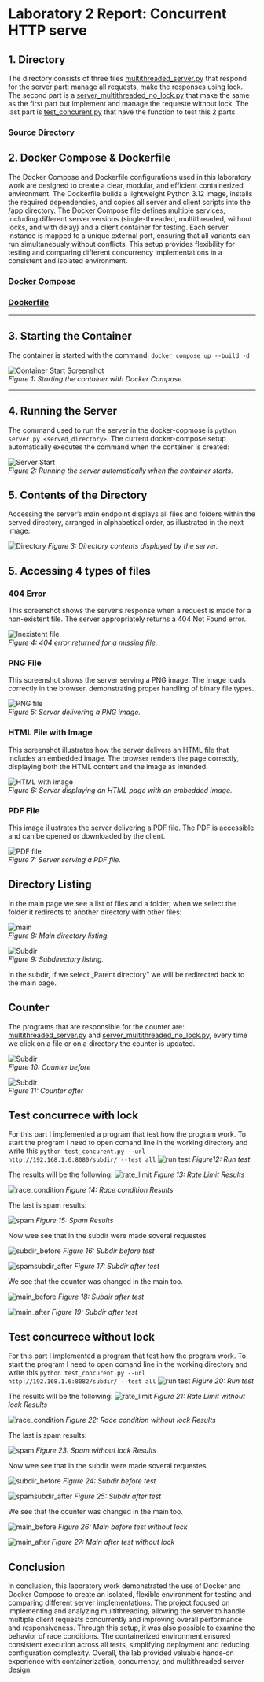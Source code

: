 # Laboratory 2 Report: Concurrent HTTP serve

## 1. Directory

The directory consists of three files  [multithreaded_server\.py](https://github.com/IsStephy/Lab_2_PR/blob/main/multithreaded_server.py) that respond for the server part: manage all requests, make the responses using lock. The second part is a [server_multithreaded_no_lock\.py](https://github.com/IsStephy/Lab_2_PR/blob/main/server_multithreaded_no_lock.py) that make the same as the first part but implement and manage the requeste without lock. The last part is [test_concurent\.py](https://github.com/IsStephy/Lab_2_PR/blob/main/test_concurent.py) that have the function to test this 2 parts 
### [Source Directory](https://github.com/IsStephy/Lab_2_PR)

## 2. Docker Compose & Dockerfile

The Docker Compose and Dockerfile configurations used in this laboratory work are designed to create a clear, modular, and efficient containerized environment. The Dockerfile builds a lightweight Python 3.12 image, installs the required dependencies, and copies all server and client scripts into the /app directory. The Docker Compose file defines multiple services, including different server versions (single-threaded, multithreaded, without locks, and with delay) and a client container for testing. Each server instance is mapped to a unique external port, ensuring that all variants can run simultaneously without conflicts. This setup provides flexibility for testing and comparing different concurrency implementations in a consistent and isolated environment.
### [Docker Compose](https://github.com/IsStephy/Lab_2_PR/blob/main/docker-compose.yml)

### [Dockerfile](https://github.com/IsStephy/Lab_2_PR/blob/main/dockerfile)

---

## 3. Starting the Container

The container is started with the command: ```docker compose up --build -d```

![Container Start Screenshot](photos/start.png)  
*Figure 1: Starting the container with Docker Compose.*

---

## 4. Running the Server

The command used to run the server in the docker-copmose is  ```python server.py <served_directory>```. The current docker-compose setup automatically executes the command when the container is created:

![Server Start](photos/run.png)  
*Figure 2: Running the server automatically when the container starts.*

## 5. Contents of the Directory

Accessing the server’s main endpoint displays all files and folders within the served directory, arranged in alphabetical order, as illustrated in the next image:

![Directory](photos/main.png)
*Figure 3: Directory contents displayed by the server.*

## 5. Accessing 4 types of files 

### 404 Error
This screenshot shows the server’s response when a request is made for a non-existent file. The server appropriately returns a 404 Not Found error.

![Inexistent file](photos/err_404.png)  
*Figure 4: 404 error returned for a missing file.*

### PNG File
This screenshot shows the server serving a PNG image. The image loads correctly in the browser, demonstrating proper handling of binary file types.

![PNG file](photos/image.png)  
*Figure 5: Server delivering a PNG image.*

### HTML File with Image
This screenshot illustrates how the server delivers an HTML file that includes an embedded image. The browser renders the page correctly, displaying both the HTML content and the image as intended.

![HTML with image](photos/index.png)  
*Figure 6: Server displaying an HTML page with an embedded image.*

### PDF File
This image illustrates the server delivering a PDF file. The PDF is accessible and can be opened or downloaded by the client.

![PDF file](photos/pdf.png)  
*Figure 7: Server serving a PDF file.*


## Directory Listing
In the main page we see a list of files and a folder; when we select the folder it redirects to another directory with other files:

![main](photos/main.png)  
*Figure 8: Main directory listing.*

![Subdir](photos/subdir_before.png)  
*Figure 9: Subdirectory listing.*

In the subdir, if we select „Parent directory” we will be redirected back to the main page.

## Counter
The programs that are responsible for the counter are: [multithreaded_server\.py](https://github.com/IsStephy/Lab_2_PR/blob/main/multithreaded_server.py) and [server_multithreaded_no_lock\.py](https://github.com/IsStephy/Lab_2_PR/blob/main/server_multithreaded_no_lock.py), every time we click on a file or on a directory the counter is updated.

![Subdir](photos/subdir_before.png)  
*Figure 10: Counter before*

![Subdir](photos/count_after.png)  
*Figure 11: Counter after*

## Test concurrece with lock

For this part I implemented a program that test how the program work.
To start the program I need to open  comand line in the working directory and write this ```python test_concurent.py --url http://192.168.1.6:8080/subdir/ --test all```
![run test](photos\run_test.png)
*Figure12: Run test*

The results will be the following:
![rate_limit](photos\rate_limit.png)
*Figure 13: Rate Limit Results*

![race_condition](photos\race_condition.png)
*Figure 14: Race condition Results*

The last is spam results:

![spam](photos\spam.png)
*Figure 15: Spam Results*

Now wee see that in the subdir were made soveral requestes

![subdir_before](photos\subdir_before.png)
*Figure 16: Subdir before test*

![spamsubdir_after](photos\subdir_after_test.png)
*Figure 17: Subdir after test*

We see that the counter was changed in the main too.

![main_before](photos\main_before_test.png)
*Figure 18: Subdir after test*

![main_after](photos\main_after_test.png)
*Figure 19: Subdir after test*


## Test concurrece without lock

For this part I implemented a program that test how the program work.
To start the program I need to open  comand line in the working directory and write this ```python test_concurent.py --url http://192.168.1.6:8082/subdir/ --test all```
![run test](photos\run_8082.png)
*Figure 20: Run test*

The results will be the following:
![rate_limit](photos\rate_limit_no_lock.png)
*Figure 21: Rate Limit without lock Results*

![race_condition](photos\race_on_lock.png)
*Figure 22: Race condition without lock Results*

The last is spam results:

![spam](photos\spam_no_lock.png)
*Figure 23: Spam without lock Results*

Now wee see that in the subdir were made soveral requestes

![subdir_before](photos\subdir_before.png)
*Figure 24: Subdir before test*

![spamsubdir_after](photos\subdir_after_test.png)
*Figure 25: Subdir after test*

We see that the counter was changed in the main too.

![main_before](photos\main_before_test.png)
*Figure 26: Main before test without lock*

![main_after](photos/main_after_test_no_lock.png)
*Figure 27: Main after test without lock*

## Conclusion
In conclusion, this laboratory work demonstrated the use of Docker and Docker Compose to create an isolated, flexible environment for testing and comparing different server implementations. The project focused on implementing and analyzing multithreading, allowing the server to handle multiple client requests concurrently and improving overall performance and responsiveness. Through this setup, it was also possible to examine the behavior of race conditions. The containerized environment ensured consistent execution across all tests, simplifying deployment and reducing configuration complexity. Overall, the lab provided valuable hands-on experience with containerization, concurrency, and multithreaded server design.
